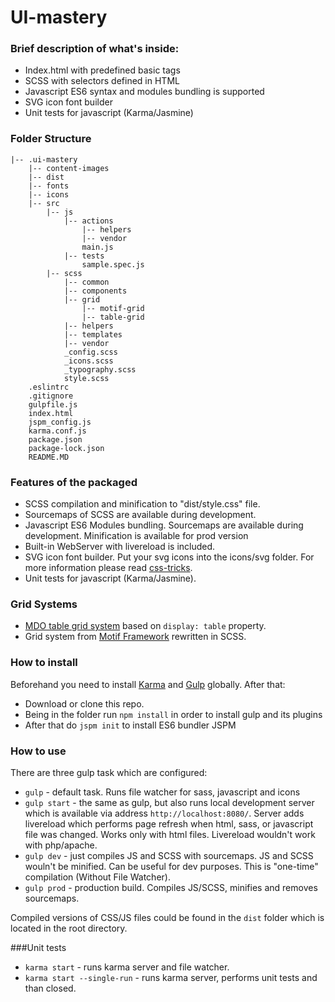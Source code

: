 # UI-mastery
### Brief description of what's inside:
* Index.html with predefined basic tags
* SCSS with selectors defined in HTML
* Javascript ES6 syntax and modules bundling is supported
* SVG icon font builder
* Unit tests for javascript (Karma/Jasmine)

### Folder Structure
```
|-- .ui-mastery
    |-- content-images
    |-- dist
    |-- fonts
    |-- icons
    |-- src
        |-- js
            |-- actions
                |-- helpers
                |-- vendor
                main.js
            |-- tests
                sample.spec.js
        |-- scss
            |-- common
            |-- components
            |-- grid
                |-- motif-grid
                |-- table-grid
            |-- helpers
            |-- templates
            |-- vendor
            _config.scss
            _icons.scss
            _typography.scss
            style.scss
    .eslintrc
    .gitignore
    gulpfile.js
    index.html
    jspm_config.js
    karma.conf.js
    package.json
    package-lock.json
    README.MD
```

### Features of the packaged
* SCSS compilation and minification to "dist/style.css" file.
* Sourcemaps of SCSS are available during development.
* Javascript ES6 Modules bundling. Sourcemaps are available during development. Minification is available for prod version
* Built-in WebServer with livereload is included.
* SVG icon font builder. Put your svg icons into the icons/svg folder. For more information please read [css-tricks](https://css-tricks.com/svg-sprites-use-better-icon-fonts/).
* Unit tests for javascript (Karma/Jasmine).

### Grid Systems
* [MDO table grid system](http://mdo.github.io/table-grid/) based on `display: table` property. 
* Grid system from [Motif Framework](https://github.com/MotifFramework/Motif) rewritten in SCSS.  

### How to install

Beforehand you need to install [Karma](https://www.npmjs.com/package/karma) and [Gulp](https://www.npmjs.com/package/gulp) globally. After that:

* Download or clone this repo.
* Being in the folder run ```npm install``` in order to install gulp and its plugins
* After that do ```jspm init``` to install ES6 bundler JSPM

### How to use

There are three gulp task which are configured:

* `gulp` - default task. Runs file watcher for sass, javascript and icons
* `gulp start` - the same as gulp, but also runs local development server which is available via address `http://localhost:8080/`. Server adds livereload which performs page refresh when html, sass, or javascript file was changed. Works only with html files. Livereload wouldn't work with php/apache.
* `gulp dev` - just compiles JS and SCSS with sourcemaps. JS and SCSS wouln't be minified. Can be useful for dev purposes. This is "one-time" compilation (Without File Watcher).
* `gulp prod` - production build. Compiles JS/SCSS, minifies and removes sourcemaps.

Compiled versions of CSS/JS files could be found in the `dist` folder which is located in the root directory. 

###Unit tests

* `karma start` - runs karma server and file watcher.
* `karma start --single-run` - runs karma server, performs unit tests and than closed.
